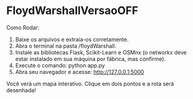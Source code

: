 # FloydWarshallVersaoOFF

Como Rodar:
1. Baixe os arquivos e extraia-os corretamente.
2. Abra o terminal na pasta /floydWarshall.
3. Instale as bibliotecas Flask, Scikit-Learn e OSMnx (o networkx deve estar instalado em sua máquina por fábrica, mas confirme).
4. Execute o comando: python app.py
5. Abra seu navegador e acesse: http://127.0.0.1:5000

Você verá um mapa interativo. Clique em dois pontos e a rota será desenhada!
